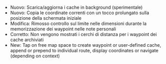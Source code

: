 - Nuovo: Scarica/aggiorna i cache in background (sperimentale)
- Nuovo: Copia le coordinate correnti con un tocco prolungato sulla posizione della schermata iniziale
- Modifica: Rimosso controllo sul limite nelle dimensioni durante la memorizzazione dei waypoint nelle note personali
- Corretto: Non vengono mostrati i cerchi di distanza per i waypoint dei cache archiviati
- New: Tap on free map space to create waypoint or user-defined cache, append or prepend to individual route, display coordinates or navigate (depending on context)
